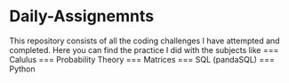 # Daily-Assignemnts
This repository consists of all the coding challenges I have attempted and completed.
Here you can find the practice I did with the subjects like 
=== Calulus
=== Probability Theory
=== Matrices
=== SQL (pandaSQL)
=== Python
